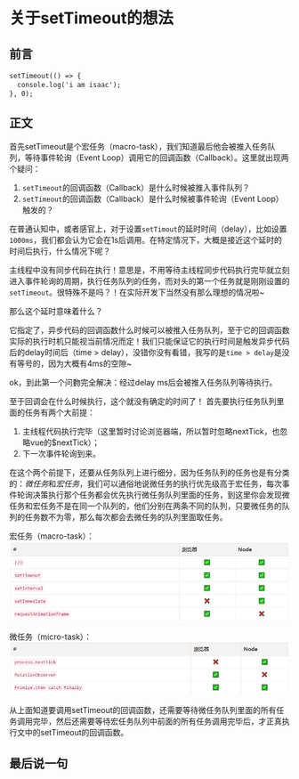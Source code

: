 # 关于setTimeout的想法

## 前言

```jsvascript
setTimeout(() => {
  console.log('i am isaac');
}, 0);
```

## 正文

首先setTimeout是个宏任务（macro-task），我们知道最后他会被推入任务队列，等待事件轮询（Event Loop）调用它的回调函数（Callback）。这里就出现两个疑问：
1. `setTimeout`的回调函数（Callback）是什么时候被推入事件队列？
2. `setTimeout`的回调函数（Callback）是什么时候被事件轮询（Event Loop）触发的？

在普通认知中，或者感官上，对于设置`setTimout`的延时时间（delay），比如设置`1000ms`，我们都会认为它会在1s后调用。在特定情况下，大概是接近这个延时的时间后执行，什么情况下呢？

主线程中没有同步代码在执行！意思是，不用等待主线程同步代码执行完毕就立刻进入事件轮询的周期，执行任务队列的任务，而对头的第一个任务就是刚刚设置的`setTimeout`。很特殊不是吗？！在实际开发下当然没有那么理想的情况啦~

那么这个延时意味着什么？

它指定了，异步代码的回调函数什么时候可以被推入任务队列，至于它的回调函数实际的执行时机只能视当前情况而定！我们只能保证它的执行时间是触发异步代码后的delay时间后（time > delay），没错你没有看错，我写的是`time > delay`是没有等号的，因为大概有4ms的空隙~

ok，到此第一个问覅完全解决：经过delay ms后会被推入任务队列等待执行。


至于回调会在什么时候执行，这个就没有确定的时间了！
首先要执行任务队列里面的任务有两个大前提：
1. 主线程代码执行完毕（这里暂时讨论浏览器端，所以暂时忽略nextTick，也忽略vue的$nextTick）；
2. 下一次事件轮询到来。

在这个两个前提下，还要从任务队列上进行细分，因为任务队列的任务也是有分类的：*微任务*和*宏任务*，我们可以通俗地说微任务的执行优先级高于宏任务，每次事件轮询决策执行那个任务都会优先执行微任务队列里面的任务，到这里你会发现微任务和宏任务不是在同一个队列的，他们分别在两条不同的队列，只要微任务的队列的任务数不为零，那么每次都会去微任务的队列里面取任务。

宏任务（macro-task）：
![1544238808279](./asset/1544238808279.png)

微任务（micro-task）：
![1544238891680](./asset/1544238891680.png)

从上面知道要调用setTimeout的回调函数，还需要等待微任务队列里面的所有任务调用完毕，然后还需要等待宏任务队列中前面的所有任务调用完毕后，才正真执行文中的setTimeout的回调函数。

## 最后说一句
